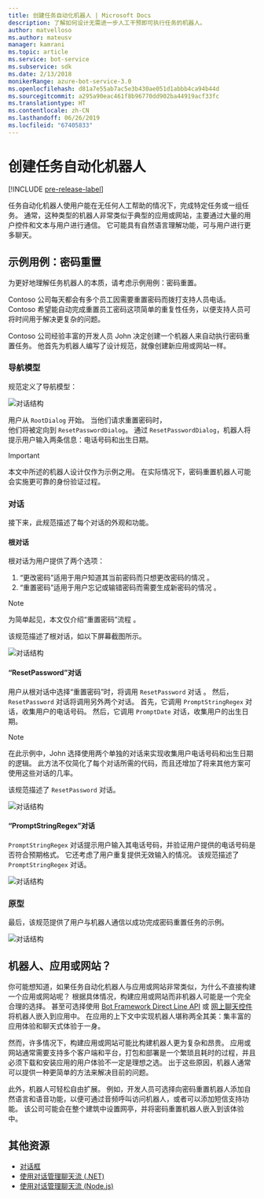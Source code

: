 ```yaml
---
title: 创建任务自动化机器人 | Microsoft Docs
description: 了解如何设计无需进一步人工干预即可执行任务的机器人。
author: matvelloso
ms.author: mateusv
manager: kamrani
ms.topic: article
ms.service: bot-service
ms.subservice: sdk
ms.date: 2/13/2018
monikerRange: azure-bot-service-3.0
ms.openlocfilehash: d81a7e55ab7ac5e3b430ae051d1abbb4ca94b44d
ms.sourcegitcommit: a295a90eac461f8b96770dd902ba44919acf33fc
ms.translationtype: HT
ms.contentlocale: zh-CN
ms.lasthandoff: 06/26/2019
ms.locfileid: "67405833"
---
```

# <a name="create-task-automation-bots"></a>创建任务自动化机器人

[!INCLUDE [pre-release-label](./includes/pre-release-label-v3.md)]

任务自动化机器人使用户能在无任何人工帮助的情况下，完成特定任务或一组任务。 通常，这种类型的机器人非常类似于典型的应用或网站，主要通过大量的用户控件和文本与用户进行通信。 它可能具有自然语言理解功能，可与用户进行更多聊天。 

## <a name="example-use-case-password-reset"></a>示例用例：密码重置

为更好地理解任务机器人的本质，请考虑示例用例：密码重置。 

Contoso 公司每天都会有多个员工因需要重置密码而拨打支持人员电话。 Contoso 希望能自动完成重置员工密码这项简单的重复性任务，以便支持人员可将时间用于解决更复杂的问题。 

Contoso 公司经验丰富的开发人员 John 决定创建一个机器人来自动执行密码重置任务。 他首先为机器人编写了设计规范，就像创建新应用或网站一样。 

### <a name="navigation-model"></a>导航模型

规范定义了导航模型：

![对话结构](~/media/bot-service-design-pattern-task-automation/simple-task1.png)

用户从 `RootDialog` 开始。 当他们请求重置密码时，  
他们将被定向到 `ResetPasswordDialog`。 通过 `ResetPasswordDialog`，机器人将提示用户输入两条信息：电话号码和出生日期。 

> [!IMPORTANT]
> 本文中所述的机器人设计仅作为示例之用。 在实际情况下，密码重置机器人可能会实施更可靠的身份验证过程。

### <a name="dialogs"></a>对话

接下来，此规范描述了每个对话的外观和功能。 

#### <a name="root-dialog"></a>根对话

根对话为用户提供了两个选项： 

1. “更改密码”适用于用户知道其当前密码而只想更改密码的情况  。
2. “重置密码”适用于用户忘记或输错密码而需要生成新密码的情况  。

> [!NOTE]
> 为简单起见，本文仅介绍“重置密码”流程  。

该规范描述了根对话，如以下屏幕截图所示。

![对话结构](~/media/bot-service-design-pattern-task-automation/simple-task2.png)

#### <a name="resetpassword-dialog"></a>“ResetPassword”对话

用户从根对话中选择“重置密码”时，将调用 `ResetPassword` 对话  。 然后，`ResetPassword` 对话将调用另外两个对话。 首先，它调用 `PromptStringRegex` 对话，收集用户的电话号码。 然后，它调用 `PromptDate` 对话，收集用户的出生日期。 

> [!NOTE]
> 在此示例中，John 选择使用两个单独的对话来实现收集用户电话号码和出生日期的逻辑。 此方法不仅简化了每个对话所需的代码，而且还增加了将来其他方案可使用这些对话的几率。 

该规范描述了 `ResetPassword` 对话。

![对话结构](~/media/bot-service-design-pattern-task-automation/simple-task3.png)

#### <a name="promptstringregex-dialog"></a>“PromptStringRegex”对话

`PromptStringRegex` 对话提示用户输入其电话号码，并验证用户提供的电话号码是否符合预期格式。 它还考虑了用户重复提供无效输入的情况。 该规范描述了 `PromptStringRegex` 对话。

![对话结构](~/media/bot-service-design-pattern-task-automation/simple-task4.png)

### <a name="prototype"></a>原型

最后，该规范提供了用户与机器人通信以成功完成密码重置任务的示例。

![对话结构](~/media/bot-service-design-pattern-task-automation/simple-task5.png)

## <a name="bot-app-or-website"></a>机器人、应用或网站？

你可能想知道，如果任务自动化机器人与应用或网站非常类似，为什么不直接构建一个应用或网站呢？ 根据具体情况，构建应用或网站而非机器人可能是一个完全合理的选择。 甚至可选择使用 [Bot Framework Direct Line API][directLineAPI] 或 <a href="https://aka.ms/BotFramework-WebChat" target="_blank">网上聊天控件</a>将机器人嵌入到应用中。 在应用的上下文中实现机器人堪称两全其美：集丰富的应用体验和聊天式体验于一身。 

然而，许多情况下，构建应用或网站可能比构建机器人更为复杂和昂贵。 应用或网站通常需要支持多个客户端和平台，打包和部署是一个繁琐且耗时的过程，并且必须下载和安装应用的用户体验不一定是理想之选。 出于这些原因，机器人通常可以提供一种更简单的方法来解决目前的问题。 

此外，机器人可轻松自由扩展。 例如，开发人员可选择向密码重置机器人添加自然语言和语音功能，以便可通过音频呼叫访问机器人，或者可以添加短信支持功能。 该公司可能会在整个建筑中设置网亭，并将密码重置机器人嵌入到该体验中。

<!-- TODO: SimpleTaskAutomation no longer exists
## Sample code

For a complete sample that shows how to implement simple task automation using the Bot Framework SDK for .NET, see the <a href="https://aka.ms/capability-SimpleTaskAutomation" target="_blank">Simple Task Automation sample</a> in GitHub.

For a complete sample that shows how to implement simple task automation using the Bot Framework SDK for Node.js, see the <a href="https://aka.ms/capability-SimpleTaskAutomation" target="_blank">Simple Task Automation sample</a> in GitHub.
-->

## <a name="additional-resources"></a>其他资源

- [对话框](~/dotnet/bot-builder-dotnet-dialogs.md)
- [使用对话管理聊天流 (.NET)](~/dotnet/bot-builder-dotnet-manage-conversation-flow.md)
- [使用对话管理聊天流 (Node.js)](~/nodejs/bot-builder-nodejs-manage-conversation-flow.md)


[directLineAPI]: https://docs.botframework.com/restapi/directline3/#navtitle
